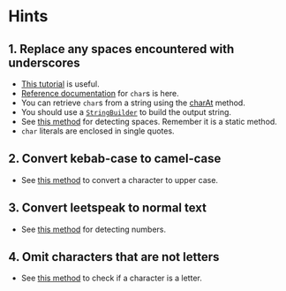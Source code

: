 # Hints

## 1. Replace any spaces encountered with underscores

- [This tutorial][chars-tutorial] is useful.
- [Reference documentation][chars-docs] for `char`s is here.
- You can retrieve `char`s from a string using the [charAt][char-at] method.
- You should use a [`StringBuilder`][string-builder] to build the output string.
- See [this method][iswhitespace] for detecting spaces. Remember it is a static method.
- `char` literals are enclosed in single quotes.

## 2. Convert kebab-case to camel-case

- See [this method][toupper] to convert a character to upper case.

## 3. Convert leetspeak to normal text

- See [this method][isdigit] for detecting numbers.

## 4. Omit characters that are not letters

- See [this method][isletter] to check if a character is a letter.

[chars-docs]: https://docs.oracle.com/en/java/javase/14/docs/api/java.base/java/lang/Character.html
[chars-tutorial]: https://docs.oracle.com/javase/tutorial/java/data/characters.html
[char-at]: https://docs.oracle.com/en/java/javase/14/docs/api/java.base/java/lang/String.html#charAt(int)
[string-builder]: https://docs.oracle.com/en/java/javase/14/docs/api/java.base/java/lang/StringBuilder.html
[iswhitespace]: https://docs.oracle.com/en/java/javase/14/docs/api/java.base/java/lang/Character.html#isWhitespace(char)
[toupper]: https://docs.oracle.com/en/java/javase/14/docs/api/java.base/java/lang/Character.html#toUpperCase(char)
[isletter]: https://docs.oracle.com/en/java/javase/14/docs/api/java.base/java/lang/Character.html#isLetter(char)
[isdigit]: https://docs.oracle.com/en/java/javase/14/docs/api/java.base/java/lang/Character.html#isDigit(char)